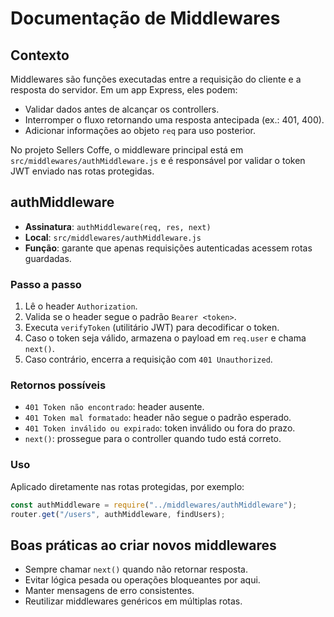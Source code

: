# Documentação de Middlewares

## Contexto
Middlewares são funções executadas entre a requisição do cliente e a resposta do servidor. Em um app Express, eles podem:
- Validar dados antes de alcançar os controllers.
- Interromper o fluxo retornando uma resposta antecipada (ex.: 401, 400).
- Adicionar informações ao objeto `req` para uso posterior.

No projeto Sellers Coffe, o middleware principal está em `src/middlewares/authMiddleware.js` e é responsável por validar o token JWT enviado nas rotas protegidas.

## authMiddleware
- **Assinatura**: `authMiddleware(req, res, next)`
- **Local**: `src/middlewares/authMiddleware.js`
- **Função**: garante que apenas requisições autenticadas acessem rotas guardadas.

### Passo a passo
1. Lê o header `Authorization`.
2. Valida se o header segue o padrão `Bearer <token>`.
3. Executa `verifyToken` (utilitário JWT) para decodificar o token.
4. Caso o token seja válido, armazena o payload em `req.user` e chama `next()`.
5. Caso contrário, encerra a requisição com `401 Unauthorized`.

### Retornos possíveis
- `401 Token não encontrado`: header ausente.
- `401 Token mal formatado`: header não segue o padrão esperado.
- `401 Token inválido ou expirado`: token inválido ou fora do prazo.
- `next()`: prossegue para o controller quando tudo está correto.

### Uso
Aplicado diretamente nas rotas protegidas, por exemplo:
```js
const authMiddleware = require("../middlewares/authMiddleware");
router.get("/users", authMiddleware, findUsers);
```

## Boas práticas ao criar novos middlewares
- Sempre chamar `next()` quando não retornar resposta.
- Evitar lógica pesada ou operações bloqueantes por aqui.
- Manter mensagens de erro consistentes.
- Reutilizar middlewares genéricos em múltiplas rotas.
